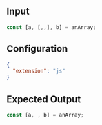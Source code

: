 
## Input
```javascript input
const [a, [,,], b] = anArray;
```

## Configuration
```json configuration
{
  "extension": "js"
}
```

## Expected Output
```javascript expected output
const [a, , b] = anArray;
```
